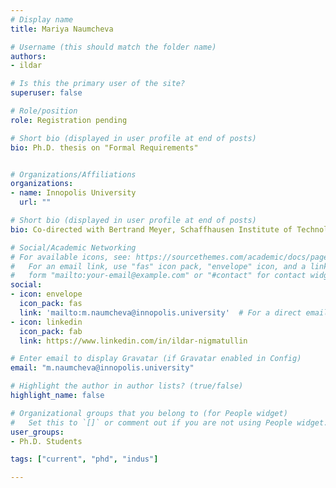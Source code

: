 ```yaml
---
# Display name
title: Mariya Naumcheva

# Username (this should match the folder name)
authors:
- ildar

# Is this the primary user of the site?
superuser: false

# Role/position
role: Registration pending

# Short bio (displayed in user profile at end of posts)
bio: Ph.D. thesis on "Formal Requirements"


# Organizations/Affiliations
organizations:
- name: Innopolis University
  url: ""

# Short bio (displayed in user profile at end of posts)
bio: Co-directed with Bertrand Meyer, Schaffhausen Institute of Technology.

# Social/Academic Networking
# For available icons, see: https://sourcethemes.com/academic/docs/page-builder/#icons
#   For an email link, use "fas" icon pack, "envelope" icon, and a link in the
#   form "mailto:your-email@example.com" or "#contact" for contact widget.
social:
- icon: envelope
  icon_pack: fas
  link: 'mailto:m.naumcheva@innopolis.university'  # For a direct email link, use "mailto:test@example.org".
- icon: linkedin
  icon_pack: fab
  link: https://www.linkedin.com/in/ildar-nigmatullin

# Enter email to display Gravatar (if Gravatar enabled in Config)
email: "m.naumcheva@innopolis.university"

# Highlight the author in author lists? (true/false)
highlight_name: false

# Organizational groups that you belong to (for People widget)
#   Set this to `[]` or comment out if you are not using People widget.
user_groups:
- Ph.D. Students

tags: ["current", "phd", "indus"]

---
```

